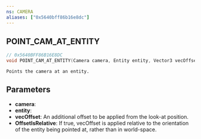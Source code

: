 ```yaml
---
ns: CAMERA
aliases: ["0x5640bff86b16e8dc"]
---
```

## POINT_CAM_AT_ENTITY

```c
// 0x5640BFF86B16E8DC
void POINT_CAM_AT_ENTITY(Camera camera, Entity entity, Vector3 vecOffset, bool OffsetIsRelative);
```

```
Points the camera at an entity.
```

## Parameters
* **camera**: 
* **entity**: 
* **vecOffset**: An additional offset to be applied from the look-at position.
* **OffsetIsRelative**: If true, vecOffset is applied relative to the orientation of the entity being pointed at, rather than in world-space.
